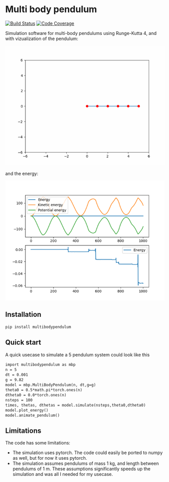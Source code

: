 # Multi body pendulum

[![Build Status][build-image]][build-url]
[![Code Coverage][coverage-image]][coverage-url]

<!-- Badges: -->

[build-image]: https://github.com/tueboesen/multi-body-pendulum/actions/workflows/build.yaml/badge.svg
[build-url]: https://github.com/tueboesen/multi-body-pendulum/actions/workflows/build.yaml
[coverage-image]: https://codecov.io/gh/tueboesen/multi-body-pendulum/branch/master/graph/badge.svg
[coverage-url]: https://codecov.io/gh/tueboesen/multi-body-pendulum/

Simulation software for multi-body pendulums using Runge-Kutta 4, and with vizualization of the pendulum:

![5-body pendulum animation](https://github.com/tueboesen/multi-body-pendulum/blob/master/docs/multibodypendulum.gif)

and the energy:

![Energy](https://github.com/tueboesen/multi-body-pendulum/blob/master/docs/energy.png)

## Installation
    pip install multibodypendulum

## Quick start
A quick usecase to simulate a 5 pendulum system could look like this

    import multibodypendulum as mbp
    n = 5
    dt = 0.001
    g = 9.82
    model = mbp.MultiBodyPendulum(n, dt,g=g)
    theta0 = 0.5*math.pi*torch.ones(n)
    dtheta0 = 0.0*torch.ones(n)
    nsteps = 100
    times, thetas, dthetas = model.simulate(nsteps,theta0,dtheta0)
    model.plot_energy()
    model.animate_pendulum()

## Limitations
The code has some limitations:
- The simulation uses pytorch. The code could easily be ported to numpy as well, but for now it uses pytorch.
- The simulation assumes pendulums of mass 1 kg, and length between pendulums of 1 m. These assumptions significantly speeds up the simulation and was all I needed for my usecase.
